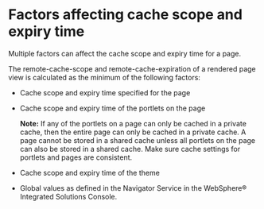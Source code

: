 # Factors affecting cache scope and expiry time

Multiple factors can affect the cache scope and expiry time for a page.

The remote-cache-scope and remote-cache-expiration of a rendered page view is calculated as the minimum of the following factors:

-   Cache scope and expiry time specified for the page
-   Cache scope and expiry time of the portlets on the page

    **Note:** If any of the portlets on a page can only be cached in a private cache, then the entire page can only be cached in a private cache. A page cannot be stored in a shared cache unless all portlets on the page can also be stored in a shared cache. Make sure cache settings for portlets and pages are consistent.

-   Cache scope and expiry time of the theme
-   Global values as defined in the Navigator Service in the WebSphere® Integrated Solutions Console.



